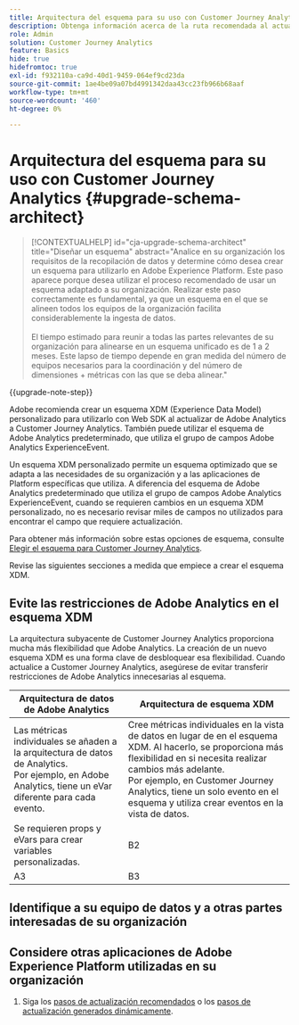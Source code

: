 ```yaml
---
title: Arquitectura del esquema para su uso con Customer Journey Analytics
description: Obtenga información acerca de la ruta recomendada al actualizar de Adobe Analytics a Customer Journey Analytics
role: Admin
solution: Customer Journey Analytics
feature: Basics
hide: true
hidefromtoc: true
exl-id: f932110a-ca9d-40d1-9459-064ef9cd23da
source-git-commit: 1ae4be09a07bd4991342daa43cc23fb966b68aaf
workflow-type: tm+mt
source-wordcount: '460'
ht-degree: 0%

---
```


# Arquitectura del esquema para su uso con Customer Journey Analytics {#upgrade-schema-architect}

<!-- markdownlint-disable MD034 -->

>[!CONTEXTUALHELP]
>id="cja-upgrade-schema-architect"
>title="Diseñar un esquema"
>abstract="Analice en su organización los requisitos de la recopilación de datos y determine cómo desea crear un esquema para utilizarlo en Adobe Experience Platform. Este paso aparece porque desea utilizar el proceso recomendado de usar un esquema adaptado a su organización. Realizar este paso correctamente es fundamental, ya que un esquema en el que se alineen todos los equipos de la organización facilita considerablemente la ingesta de datos.<br><br>El tiempo estimado para reunir a todas las partes relevantes de su organización para alinearse en un esquema unificado es de 1 a 2 meses. Este lapso de tiempo depende en gran medida del número de equipos necesarios para la coordinación y del número de dimensiones + métricas con las que se deba alinear."

<!-- markdownlint-enable MD034 -->

{{upgrade-note-step}}

Adobe recomienda crear un esquema XDM (Experience Data Model) personalizado para utilizarlo con Web SDK al actualizar de Adobe Analytics a Customer Journey Analytics. También puede utilizar el esquema de Adobe Analytics predeterminado, que utiliza el grupo de campos Adobe Analytics ExperienceEvent.

Un esquema XDM personalizado permite un esquema optimizado que se adapta a las necesidades de su organización y a las aplicaciones de Platform específicas que utiliza. A diferencia del esquema de Adobe Analytics predeterminado que utiliza el grupo de campos Adobe Analytics ExperienceEvent, cuando se requieren cambios en un esquema XDM personalizado, no es necesario revisar miles de campos no utilizados para encontrar el campo que requiere actualización.

Para obtener más información sobre estas opciones de esquema, consulte [Elegir el esquema para Customer Journey Analytics](/help/getting-started/cja-upgrade/cja-upgrade-schema-existing.md).

Revise las siguientes secciones a medida que empiece a crear el esquema XDM.

## Evite las restricciones de Adobe Analytics en el esquema XDM

La arquitectura subyacente de Customer Journey Analytics proporciona mucha más flexibilidad que Adobe Analytics. La creación de un nuevo esquema XDM es una forma clave de desbloquear esa flexibilidad. Cuando actualice a Customer Journey Analytics, asegúrese de evitar transferir restricciones de Adobe Analytics innecesarias al esquema.

| Arquitectura de datos de Adobe Analytics | Arquitectura de esquema XDM |
|---------|----------|
| Las métricas individuales se añaden a la arquitectura de datos de Analytics.<br/>Por ejemplo, en Adobe Analytics, tiene un eVar diferente para cada evento. | Cree métricas individuales en la vista de datos en lugar de en el esquema XDM. Al hacerlo, se proporciona más flexibilidad en si necesita realizar cambios más adelante.<br/>Por ejemplo, en Customer Journey Analytics, tiene un solo evento en el esquema y utiliza crear eventos en la vista de datos. |
| Se requieren props y eVars para crear variables personalizadas. | B2 |
| A3 | B3 |

## Identifique a su equipo de datos y a otras partes interesadas de su organización


## Considere otras aplicaciones de Adobe Experience Platform utilizadas en su organización



1. Siga los [pasos de actualización recomendados](/help/getting-started/cja-upgrade/cja-upgrade-recommendations.md#recommended-upgrade-steps-for-most-organizations) o los [pasos de actualización generados dinámicamente](https://gigazelle.github.io/cja-ttv/).
